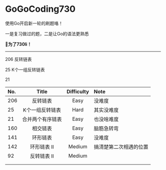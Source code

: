 # GoGoCoding730
使用Go开启新一轮的刷题咯！

一是复习做过的题，二是让Go的语法更熟悉　

 **🥳为了730li！**

---

206 反转链表

25 K个一组反转链表

21 

| No.  |      Title       | Difficulty | Note                   |
| :--- | :--------------: | :--------: | :--------------------- |
| 206  |     反转链表     |    Easy    | 没难度                 |
| 25   | K个一组反转链表  |    Hard    | 其实没难度             |
| 21   | 合并两个有序链表 |    Easy    | 也没啥难度             |
| 160  |     相交链表     |    Easy    | 脑筋急转弯             |
| 141  |     环形链表     |    Easy    | 没难度                 |
| 142  |   环形链表 II    |   Medium   | 搞清楚第二次相遇的位置 |
| 92   |   反转链表 II    |   Medium   |                        |
|      |                  |            |                        |
|      |                  |            |                        |

